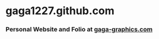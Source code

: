 gaga1227.github.com
===================

### Personal Website and Folio at <a href="http://gaga-graphics.com/" target="_blank">gaga-graphics.com</a>
